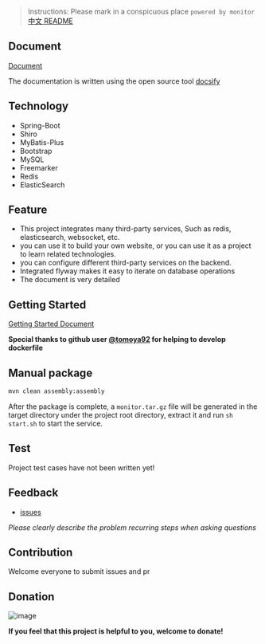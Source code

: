 > Instructions: Please mark in a conspicuous place `powered by monitor`
[中文 README](README.md)
## Document

[Document](https://github.com/Liuguozhu/monitor/#/)

The documentation is written using the open source tool [docsify](https://docsify.js.org/#/quickstart)

## Technology

- Spring-Boot
- Shiro
- MyBatis-Plus
- Bootstrap
- MySQL
- Freemarker
- Redis
- ElasticSearch

## Feature

- This project integrates many third-party services, Such as redis, elasticsearch, websocket, etc.
- you can use it to build your own website, or you can use it as a project to learn related technologies.
- you can configure different third-party services on the backend.
- Integrated flyway makes it easy to iterate on database operations
- The document is very detailed

## Getting Started

[Getting Started Document](https://github.com/Liuguozhu/monitor/#/getting-started)

**Special thanks to github user [@tomoya92](https://github.com/tomoya92) for helping to develop dockerfile**

## Manual package

```bash
mvn clean assembly:assembly
```

After the package is complete, a `monitor.tar.gz` file will be generated in the target directory under the project root directory, extract it and run `sh start.sh` to start the service.


## Test

Project test cases have not been written yet!

## Feedback

- [issues](https://github.com/Liuguozhu/monitor/issues)

*Please clearly describe the problem recurring steps when asking questions*

## Contribution

Welcome everyone to submit issues and pr

## Donation

![image](https://coding-net-production-pp-ci.codehub.cn/587aa702-bb99-4587-8075-2c2f475643d5.jpeg)

**If you feel that this project is helpful to you, welcome to donate!**


